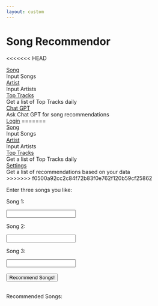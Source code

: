 ```yaml
---
layout: custom
---
```


<style>
  @import url('https://fonts.googleapis.com/css2?family=Dosis&display=swap');
</style>
<html>
<head>
    <title>Song Recommendor</title>
</head>
<link rel="stylesheet" href="./index.min.css" />
<body>
<h1>Song Recommendor</h1>

<<<<<<< HEAD
 <div class="as">
    <div class="tooltip">
      <a href="songrecinput.html" class="a1">Song</a>
      <div class="bottom">Input Songs</div>
    </div>
    <div class="tooltip">
      <a href="artist.html" class="a2">Artist</a>
      <div class="bottom">Input Artists</div>
    </div>
    <div class="tooltip">
      <a href="toptracks.html" class="a4">Top Tracks</a>
      <div class="bottom">Get a list of Top Tracks daily</div>
    </div>
    <div class="tooltip">
      <a href="chatgptapi.html" class="a4">Chat GPT</a>
      <div class="bottom">Ask Chat GPT for song recommendations</div>
    </div>
    <div class="tooltip">
      <a href="login.html" class="a5">Login</a>
=======
 

<div class="as">
        <div class="tooltip">
        <a href="songrecinput.html" class="a1">Song</a>
        <div class="bottom">Input Songs</div>
        </div>
        <div class="tooltip">
        <a href="artist.html" class="a2">Artist</a>
        <div class="bottom">Input Artists</div>
        </div>
        <div class="tooltip">
        <a href="toptracks.html" class="a4">Top Tracks</a>
        <div class="bottom">Get a list of Top Tracks daily</div>
        </div>
        <div class="tooltip">
        <a href="{{ site.baseurl }}/settings.html" class="a5">Settings</a>
        <div class="bottom">Get a list of recommendations based on your data</div>
        </div>
        <span id="loginStatus"></span>
>>>>>>> f0500a92cc2c84f72b83f0e762f120b59cf25862
    </div>

<p>Enter three songs you like:</p>
    <p>Song 1:</p>
    <input type="text" id="song1">
    <p>Song 2:</p>
    <input type="text" id="song2">
    <p>Song 3:</p>
    <input type="text" id="song3">
    <br>
    <br>
    <button onclick="songrec()">Recommend Songs!</button>
    <br>
    <br>
    <p>Recommended Songs:</p>
    <p id="rec"></p>
<!-- Include the JavaScript file -->

<script type="text/javascript" src="{{ site.baseurl }}/cookieCheck.js"></script>
<script>
  function songrec() {
    let expression = document.getElementById("song1").value;
    let expression2 = document.getElementById("song2").value;
    let expression3 = document.getElementById("song3").value;
    // backend not deployed yet
    const urlStart = "https://fourWsBackend.tk/api/songrec/all/";
    const url = urlStart + expression + "/" + expression2 + "/" + expression3;
    console.log(url); 
    fetch(url)
      .then(res => res.json())
      .then(data => {
        console.log(data);
        document.getElementById("rec").innerHTML = data.result; 
      })   
      }

</script>
</body>
</html>